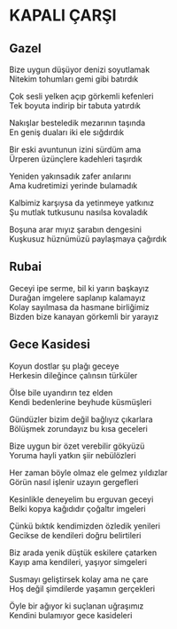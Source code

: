 # KAPALI ÇARŞI

## Gazel

Bize uygun düşüyor denizi soyutlamak<br>
Nitekim tohumları gemi gibi batırdık

Çok sesli yelken açıp görkemli kefenleri<br>
Tek boyuta indirip bir tabuta yatırdık

Nakışlar besteledik mezarının taşında<br>
En geniş duaları iki ele sığdırdık

Bir eski avuntunun izini sürdüm ama<br>
Ürperen üzünçlere kadehleri taşırdık

Yeniden yakınsadık zafer anılarını<br>
Ama kudretimizi yerinde bulamadık

Kalbimiz karşıysa da yetinmeye yatkınız<br>
Şu mutlak tutkusunu nasılsa kovaladık

Boşuna arar mıyız şarabın dengesini<br>
Kuşkusuz hüznümüzü paylaşmaya çağırdık

## Rubai

Geceyi ipe serme, bil ki yarın başkayız<br>
Durağan imgelere saplanıp kalamayız<br>
Kolay sayılmasa da hasmane birliğimiz<br>
Bizden bize kanayan görkemli bir yarayız

## Gece Kasidesi

Koyun dostlar şu plağı geceye<br>
Herkesin dileğince çalınsın türküler

Ölse bile uyandırın tez elden<br>
Kendi bedenlerine beyhude küsmüşleri

Gündüzler bizim değil bağlıyız çıkarlara<br>
Bölüşmek zorundayız bu kısa geceleri

Bize uygun bir özet verebilir gökyüzü<br>
Yoruma hayli yatkın şiir nebülözleri

Her zaman böyle olmaz ele gelmez yıldızlar<br>
Görün nasıl işlenir uzayın gergefleri

Kesinlikle deneyelim bu erguvan geceyi<br>
Belki kopya kağıdıdır çoğaltır imgeleri

Çünkü bıktık kendimizden özledik yenileri<br>
Gecikse de kendileri doğru belirtileri

Biz arada yenik düştük eskilere çatarken<br>
Kayıp ama kendileri, yaşıyor simgeleri

Susmayı geliştirsek kolay ama ne çare<br>
Hoş değil şimdilerde yaşamın gerçekleri

Öyle bir ağıyor ki suçlanan uğraşımız<br>
Kendini bulamıyor gece kasideleri
